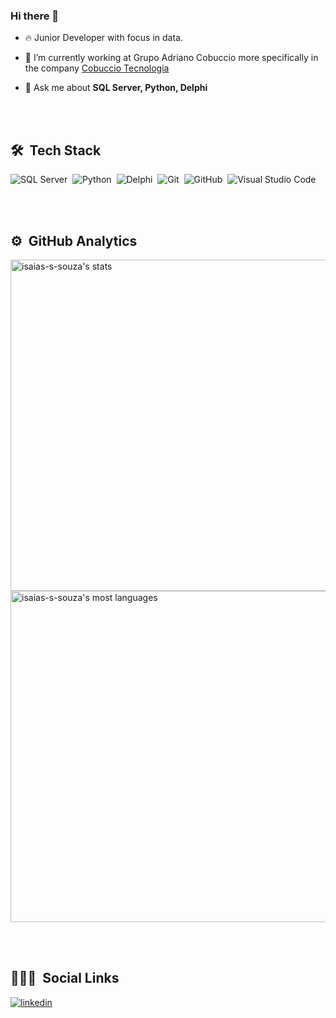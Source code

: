### Hi there 👋

- 🔥 Junior Developer with focus in data.

- 🔭 I’m currently working at Grupo Adriano Cobuccio more specifically in the company [Cobuccio Tecnologia](https://grupoadrianocobuccio.com.br/empresas-do-grupo/cobuccio-tecnologia.html)

- 💬 Ask me about **SQL Server, Python, Delphi**

<br><br>

## 🛠 &nbsp;Tech Stack

![SQL Server](https://img.shields.io/badge/Microsoft_SQL_Server-05122A?style=flat&logo=microsoft-sql-server)&nbsp;
![Python](https://img.shields.io/badge/-Python-05122A?style=flat&logo=python)&nbsp;
![Delphi](https://img.shields.io/badge/-Delphi-05122A?style=flat&logo=delphi)&nbsp;
![Git](https://img.shields.io/badge/-Git-05122A?style=flat&logo=git)&nbsp;
![GitHub](https://img.shields.io/badge/-GitHub-05122A?style=flat&logo=github)&nbsp;
![Visual Studio Code](https://img.shields.io/badge/-Visual%20Studio%20Code-05122A?style=flat&logo=visual-studio-code&logoColor=007ACC)&nbsp;

<br><br>

## ⚙️ &nbsp;GitHub Analytics

<p align="left">
<img width="530em" src="https://github-readme-stats.vercel.app/api?username=isaias-s-souza&show_icons=true&theme=vision-friendly-dark" alt="isaias-s-souza's stats"/>
<img width="530em" src="https://github-readme-stats.vercel.app/api/top-langs/?username=isaias-s-souza&layout=compact&theme=vision-friendly-dark" alt="isaias-s-souza's most languages"/>
</p>

<br><br>

## 👨🏽‍🦲 &nbsp;Social Links

<a href="https://www.linkedin.com/in/isaias-s-souza/" target="_blank">
  <img align="center" src="https://img.shields.io/badge/-Linkedin-05122A?style=flat&logo=linkedin" alt="linkedin"/>
</a>
</p>
